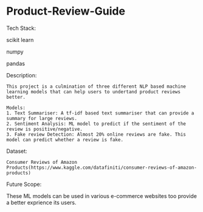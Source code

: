 # Product-Review-Guide


Tech Stack:

  scikit learn
  
  numpy
  
  pandas
  
Description:

    This project is a culmination of three different NLP based machine learning models that can help users to undertand product reviews better.
    
    Models:
    1. Text Summariser: A tf-idf based text summariser that can provide a summary for large reviews.
    2. Sentiment Analysis: ML model to predict if the sentiment of the review is positive/negative.
    3. Fake review Detection: Almost 20% online reviews are fake. This model can predict whether a review is fake.
    
Dataset:

    Consumer Reviews of Amazon Products(https://www.kaggle.com/datafiniti/consumer-reviews-of-amazon-products)
    
Future Scope:

   These ML models can be used in various e-commerce websites too provide a better exprience its users.
